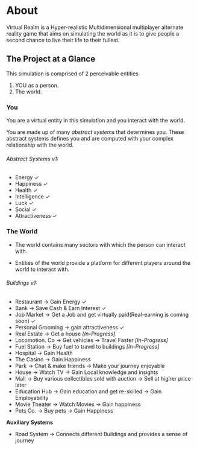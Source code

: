 # About

Virtual Realm is a Hyper-realistic Multidimensional multiplayer alternate reality game that aims on simulating the world as it is to give people a second chance to live their life to their fullest.

## The Project at a Glance

This simulation is comprised of 2 perceivable entities
1. YOU as a person.
2. The world.

### You
You are a virtual entity in this simulation and you interact with the world.

You are made up of many _abstract systems_ that determines you. These abstract systems defines you and are computed with your complex relationship with the world.

###### Abstract Systems v1:
* Energy ✓
* Happiness ✓
* Health ✓
* Intelligence ✓
* Luck ✓
* Social ✓
* Attractiveness ✓


### The World

* The world contains many sectors with which the person can interact with.

* Entities of the world provide a platform for different players around the world to interact with.

###### Buildings v1:
* Restaurant → Gain Energy ✓
* Bank → Save Cash & Earn Interest ✓
* Job Market → Get a Job and get virtually paid(Real-earning is coming soon) ✓
* Personal Grooming → gain attractiveness ✓
* Real Estate → Get a house _[In-Progress]_
* Locomotion. Co → Get vehicles → Travel Faster _[In-Progress]_
* Fuel Station → Buy fuel to travel to buildings _[In-Progress]_
* Hospital → Gain Health
* The Casino → Gain Happiness
* Park → Chat & make friends → Make your journey enjoyable
* House → Watch TV → Gain Local knowledge and insights
* Mall → Buy various collectibles sold with auction → Sell at higher price later
* Education Hub → Gain education and get re-skilled → Gain Employability
* Movie Theater → Watch Movies → Gain happiness
* Pets Co. → Buy pets → Gain Happiness

**Auxiliary Systems**
* Road System → Connects different Buildings and provides a sense of journey